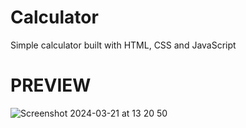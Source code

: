 # Calculator
Simple calculator built with HTML, CSS and JavaScript



# PREVIEW

![Screenshot 2024-03-21 at 13 20 50](https://github.com/LakshmiGopakumar/Calculator/assets/93771088/ed945853-4001-4030-966b-6908e7c401a6)

